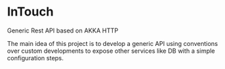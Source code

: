 # InTouch
Generic Rest API based on AKKA HTTP

The main idea of this project is to develop a generic API using conventions over custom developments to expose other services like DB with a simple configuration steps.
